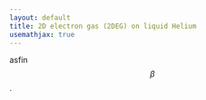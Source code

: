```yaml
---
layout: default
title: 2D electron gas (2DEG) on liquid Helium
usemathjax: true
---
```


asfin
$$\beta$$.